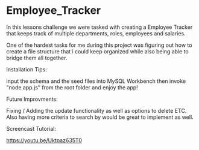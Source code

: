 # Employee_Tracker

In this lessons challenge we were tasked with creating a Employee Tracker that keeps track of multiple departments, roles, employees and salaries.

One of the hardest tasks for me during this project was figuring out how to create a file structure that i could keep organized while also being able to bridge them all together.

Installation Tips:

input the schema and the seed files into MySQL Workbench then invoke "node app.js" from the root folder and enjoy the app!

Future Improvments:

Fixing / Adding the update functionality as well as options to delete ETC. Also having more criteria to search by would be great to implement as well.

Screencast Tutorial:

https://youtu.be/Uktpaz635T0
